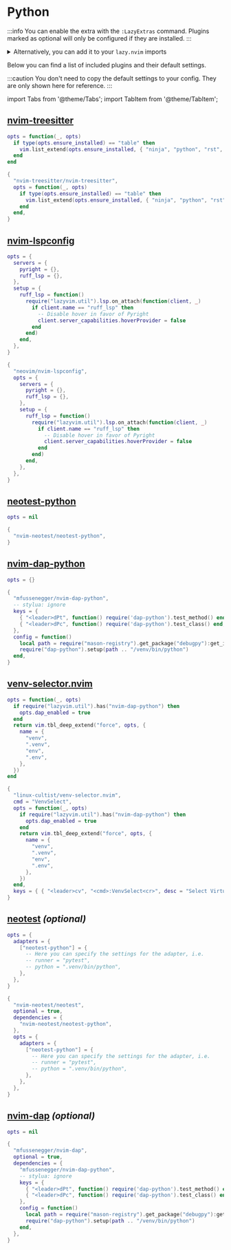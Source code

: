 # Python

<!-- plugins:start -->

:::info
You can enable the extra with the `:LazyExtras` command.
Plugins marked as optional will only be configured if they are installed.
:::

<details>
<summary>Alternatively, you can add it to your <code>lazy.nvim</code> imports</summary>

```lua title="lua/config/lazy.lua" {4}
require("lazy").setup({
  spec = {
    { "LazyVim/LazyVim", import = "lazyvim.plugins" },
    { import = "lazyvim.plugins.extras.lang.python" },
    { import = "plugins" },
  },
})
```

</details>

Below you can find a list of included plugins and their default settings.

:::caution
You don't need to copy the default settings to your config.
They are only shown here for reference.
:::

import Tabs from '@theme/Tabs';
import TabItem from '@theme/TabItem';

## [nvim-treesitter](https://github.com/nvim-treesitter/nvim-treesitter)

<Tabs>

<TabItem value="opts" label="Options">

```lua
opts = function(_, opts)
  if type(opts.ensure_installed) == "table" then
    vim.list_extend(opts.ensure_installed, { "ninja", "python", "rst", "toml" })
  end
end
```

</TabItem>


<TabItem value="code" label="Full Spec">

```lua
{
  "nvim-treesitter/nvim-treesitter",
  opts = function(_, opts)
    if type(opts.ensure_installed) == "table" then
      vim.list_extend(opts.ensure_installed, { "ninja", "python", "rst", "toml" })
    end
  end,
}
```

</TabItem>

</Tabs>

## [nvim-lspconfig](https://github.com/neovim/nvim-lspconfig)

<Tabs>

<TabItem value="opts" label="Options">

```lua
opts = {
  servers = {
    pyright = {},
    ruff_lsp = {},
  },
  setup = {
    ruff_lsp = function()
      require("lazyvim.util").lsp.on_attach(function(client, _)
        if client.name == "ruff_lsp" then
          -- Disable hover in favor of Pyright
          client.server_capabilities.hoverProvider = false
        end
      end)
    end,
  },
}
```

</TabItem>


<TabItem value="code" label="Full Spec">

```lua
{
  "neovim/nvim-lspconfig",
  opts = {
    servers = {
      pyright = {},
      ruff_lsp = {},
    },
    setup = {
      ruff_lsp = function()
        require("lazyvim.util").lsp.on_attach(function(client, _)
          if client.name == "ruff_lsp" then
            -- Disable hover in favor of Pyright
            client.server_capabilities.hoverProvider = false
          end
        end)
      end,
    },
  },
}
```

</TabItem>

</Tabs>

## [neotest-python](https://github.com/nvim-neotest/neotest-python)

<Tabs>

<TabItem value="opts" label="Options">

```lua
opts = nil
```

</TabItem>


<TabItem value="code" label="Full Spec">

```lua
{
  "nvim-neotest/neotest-python",
}
```

</TabItem>

</Tabs>

## [nvim-dap-python](https://github.com/mfussenegger/nvim-dap-python)

<Tabs>

<TabItem value="opts" label="Options">

```lua
opts = {}
```

</TabItem>


<TabItem value="code" label="Full Spec">

```lua
{
  "mfussenegger/nvim-dap-python",
  -- stylua: ignore
  keys = {
    { "<leader>dPt", function() require('dap-python').test_method() end, desc = "Debug Method" },
    { "<leader>dPc", function() require('dap-python').test_class() end, desc = "Debug Class" },
  },
  config = function()
    local path = require("mason-registry").get_package("debugpy"):get_install_path()
    require("dap-python").setup(path .. "/venv/bin/python")
  end,
}
```

</TabItem>

</Tabs>

## [venv-selector.nvim](https://github.com/linux-cultist/venv-selector.nvim)

<Tabs>

<TabItem value="opts" label="Options">

```lua
opts = function(_, opts)
  if require("lazyvim.util").has("nvim-dap-python") then
    opts.dap_enabled = true
  end
  return vim.tbl_deep_extend("force", opts, {
    name = {
      "venv",
      ".venv",
      "env",
      ".env",
    },
  })
end
```

</TabItem>


<TabItem value="code" label="Full Spec">

```lua
{
  "linux-cultist/venv-selector.nvim",
  cmd = "VenvSelect",
  opts = function(_, opts)
    if require("lazyvim.util").has("nvim-dap-python") then
      opts.dap_enabled = true
    end
    return vim.tbl_deep_extend("force", opts, {
      name = {
        "venv",
        ".venv",
        "env",
        ".env",
      },
    })
  end,
  keys = { { "<leader>cv", "<cmd>:VenvSelect<cr>", desc = "Select VirtualEnv" } },
}
```

</TabItem>

</Tabs>

## [neotest](https://github.com/nvim-neotest/neotest) _(optional)_

<Tabs>

<TabItem value="opts" label="Options">

```lua
opts = {
  adapters = {
    ["neotest-python"] = {
      -- Here you can specify the settings for the adapter, i.e.
      -- runner = "pytest",
      -- python = ".venv/bin/python",
    },
  },
}
```

</TabItem>


<TabItem value="code" label="Full Spec">

```lua
{
  "nvim-neotest/neotest",
  optional = true,
  dependencies = {
    "nvim-neotest/neotest-python",
  },
  opts = {
    adapters = {
      ["neotest-python"] = {
        -- Here you can specify the settings for the adapter, i.e.
        -- runner = "pytest",
        -- python = ".venv/bin/python",
      },
    },
  },
}
```

</TabItem>

</Tabs>

## [nvim-dap](https://github.com/mfussenegger/nvim-dap) _(optional)_

<Tabs>

<TabItem value="opts" label="Options">

```lua
opts = nil
```

</TabItem>


<TabItem value="code" label="Full Spec">

```lua
{
  "mfussenegger/nvim-dap",
  optional = true,
  dependencies = {
    "mfussenegger/nvim-dap-python",
    -- stylua: ignore
    keys = {
      { "<leader>dPt", function() require('dap-python').test_method() end, desc = "Debug Method" },
      { "<leader>dPc", function() require('dap-python').test_class() end, desc = "Debug Class" },
    },
    config = function()
      local path = require("mason-registry").get_package("debugpy"):get_install_path()
      require("dap-python").setup(path .. "/venv/bin/python")
    end,
  },
}
```

</TabItem>

</Tabs>

<!-- plugins:end -->
